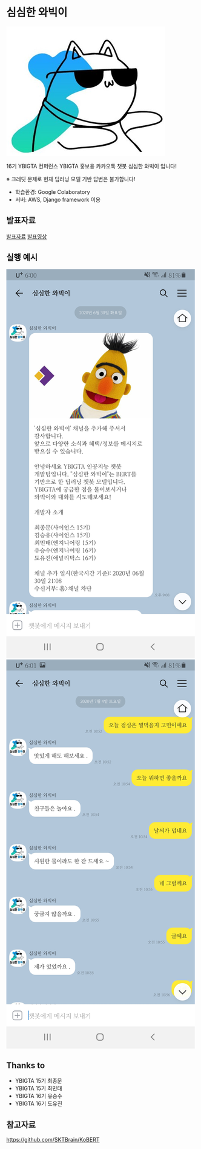 # 심심한 와빅이

![와빅이](./imgs/심심한와빅이.jpg)

16기 YBIGTA 컨퍼런스
YBIGTA 홍보용 카카오톡 챗봇 심심한 와빅이 입니다!

※ 크레딧 문제로 현재 딥러닝 모델 기반 답변은 불가합니다!

- 학습환경: Google Colaboratory
- 서버: AWS, Django framework 이용

## 발표자료
[발표자료](https://github.com/ksyu0508/ybigta_chatbot/blob/master/%EC%8B%AC%EC%8B%AC%ED%95%9C%20%EC%99%80%EB%B9%85%EC%9D%B4(%EC%B5%9C%EC%A2%85).pdf)
[발표영상](https://www.youtube.com/watch?v=HolUf6CVwAw&t=8s)

## 실행 예시
![친구추가](./imgs/kakaotalk_1.jpg)
![대화예시](./imgs/kakaotalk_2.jpg)

## Thanks to
- YBIGTA 15기 최종문
- YBIGTA 15기 최민태
- YBIGTA 16기 유승수
- YBIGTA 16기 도유진

## 참고자료
<https://github.com/SKTBrain/KoBERT>
